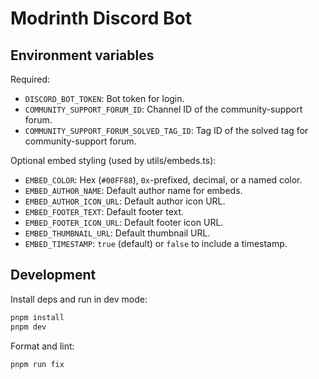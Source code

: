# Modrinth Discord Bot

## Environment variables

Required:

- `DISCORD_BOT_TOKEN`: Bot token for login.
- `COMMUNITY_SUPPORT_FORUM_ID`: Channel ID of the community-support forum.
- `COMMUNITY_SUPPORT_FORUM_SOLVED_TAG_ID`: Tag ID of the solved tag for community-support forum.

Optional embed styling (used by utils/embeds.ts):

- `EMBED_COLOR`: Hex (`#00FF88`), `0x`-prefixed, decimal, or a named color.
- `EMBED_AUTHOR_NAME`: Default author name for embeds.
- `EMBED_AUTHOR_ICON_URL`: Default author icon URL.
- `EMBED_FOOTER_TEXT`: Default footer text.
- `EMBED_FOOTER_ICON_URL`: Default footer icon URL.
- `EMBED_THUMBNAIL_URL`: Default thumbnail URL.
- `EMBED_TIMESTAMP`: `true` (default) or `false` to include a timestamp.

## Development

Install deps and run in dev mode:

```powershell
pnpm install
pnpm dev
```

Format and lint:

```powershell
pnpm run fix
```

